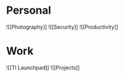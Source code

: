 # Personal
![[Photography]]
![[Security]]
![[Productivity]]

# Work
![[TI Launchpad]]
![[Projects]]
